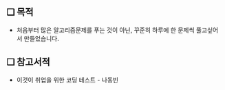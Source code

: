 ## ❏ 목적
  - 처음부터 많은 알고리즘문제를 푸는 것이 아닌, 꾸준히 하루에 한 문제씩 풀고싶어서 만들었습니다.
    
## ❏ 참고서적
  - 이것이 취업을 위한 코딩 테스트 - 나동빈